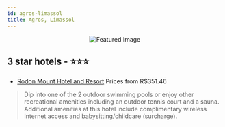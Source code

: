 ```yaml
---
id: agros-limassol
title: Agros, Limassol
---
```


<center><img src="https://i.travelapi.com/hotels/10000000/9280000/9277100/9277048/245db9f9_z.jpg" alt="Featured Image" /></center>


##  3 star hotels - ⭐️⭐️⭐️

-    [Rodon Mount Hotel and Resort](https://us.hurb.com/hotels/agros/rodon-mount-hotel-and-resort-JNP-JP784956?cmp=18055) Prices from R$351.46
   > Dip into one of the 2 outdoor swimming pools or enjoy other recreational amenities including an outdoor tennis court and a sauna. Additional amenities at this hotel include complimentary wireless Internet access and babysitting/childcare (surcharge).
